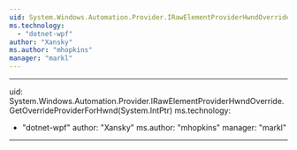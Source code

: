 ```yaml
---
uid: System.Windows.Automation.Provider.IRawElementProviderHwndOverride
ms.technology: 
  - "dotnet-wpf"
author: "Xansky"
ms.author: "mhopkins"
manager: "markl"
---
```


---
uid: System.Windows.Automation.Provider.IRawElementProviderHwndOverride.GetOverrideProviderForHwnd(System.IntPtr)
ms.technology: 
  - "dotnet-wpf"
author: "Xansky"
ms.author: "mhopkins"
manager: "markl"
---
